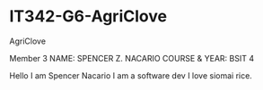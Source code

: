 # IT342-G6-AgriClove

AgriClove

Member 3
NAME: SPENCER Z. NACARIO
COURSE & YEAR: BSIT 4

Hello I am Spencer Nacario I am a software dev
I love siomai rice.